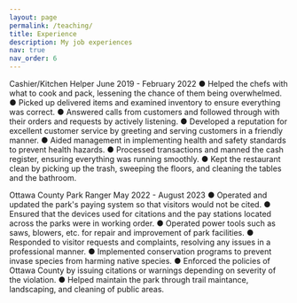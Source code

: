 ```yaml
---
layout: page
permalink: /teaching/
title: Experience
description: My job experiences
nav: true
nav_order: 6
---
```



Cashier/Kitchen Helper
June 2019 - February 2022
    ● Helped the chefs with what to cook and pack, lessening the chance of them being overwhelmed.
    ● Picked up delivered items and examined inventory to ensure everything was correct.
    ● Answered calls from customers and followed through with their orders and requests by actively listening.
    ● Developed a reputation for excellent customer service by greeting and serving customers in a friendly manner.
    ● Aided management in implementing health and safety standards to prevent health hazards.
    ● Processed transactions and manned the cash register, ensuring everything was running smoothly.
    ● Kept the restaurant clean by picking up the trash, sweeping the floors, and cleaning the tables and the bathroom.  


Ottawa County Park Ranger
May 2022 - August 2023
    ● Operated and updated the park's paying system so that visitors would not be cited.
    ● Ensured that the devices used for citations and the pay stations located across the parks were in working order.
    ● Operated power tools such as saws, blowers, etc. for repair and improvement of park facilities.
    ● Responded to visitor requests and complaints, resolving any issues in a professional manner.
    ● Implemented conservation programs to prevent invase species from harming native species.
    ● Enforced the policies of Ottawa County by issuing citations or warnings depending on severity of the violation.
    ● Helped maintain the park through trail maintance, landscaping, and cleaning of public areas.


